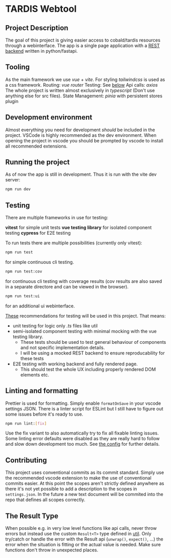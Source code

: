 # TARDIS Webtool

## Project Description

The goal of this project is giving easier access to cobald/tardis resources through a webinterface.
The app is a single page application with a [REST backend](https://github.com/haasal/tardis/tree/master/tardis/rest) written in python/fastapi.

## Tooling

As the main framework we use *vue* + *vite*.
For styling *tailwindcss* is used as a css framework.
Routing: *vue router*
Testing: See [below](#testing)
Api calls: *axios*
The whole project is written almost exclusively in *typescript* (Don't use anything else for src files).
State Management: *pinia* with persistent stores plugin

## Development environment

Almost everything you need for development *should* be included in the project.
VSCode is highly recommended as the dev environment. When opening the project in vscode you should be prompted by vscode to install all recommended extensions.

## Running the project

As of now the app is still in development. Thus it is run with the vite dev server:

```sh
npm run dev
```

## Testing

There are multiple frameworks in use for testing:

**vitest** for simple unit tests
**vue testing library** for isolated component testing
**cypress** for E2E testing

To run tests there are multiple possibilities (currently only vitest):

```sh
npm run test
```

for simple continuous cli testing.

```sh
npm run test:cov
```

for continuous cli testing with coverage results (cov results are also saved in a separate directore and can be viewed in the browser).

```sh
npm run test:ui
```

for an additional ui webinterface.

[These](https://vuejs.org/guide/scaling-up/testing.html#component-testing) recommendations for testing will be used in this project.
That means:

- unit testing for logic only *.ts* files like util
- semi-isolated component testing with minimal mocking with the vue testing library.
  - These tests should be used to test general behaviour of components and not specific implementation details.
  - I will be using a mocked REST backend to ensure reproducability for these tests
- E2E testing with working backend and fully rendered page.
  - This should test the whole UX including properly rendered DOM elements etc.

## Linting and formatting

Prettier is used for formatting. Simply enable `formatOnSave` in your vscode settings JSON.
There is a linter script for ESLint but I still have to figure out some issues before it's ready to use.

```sh
npm run lint:[fix]
```

Use the fix variant to also automatically try to fix all fixable linting issues. Some linting error defaults were disabled as they are really hard to follow and slow down development too much. See [the config](./.eslintrc.json) for further details.

## Contributing

This project uses conventional commits as its commit standard.
Simply use the recommended vscode extension to make the use of conventional commits easier.
At this point the scopes aren't strictly defined anywhere as there it's not yet possible to add a description to the scopes in `settings.json`.
In the future a new text document will be commited into the repo that defines all scopes correctly.

## The Result Type

When possible e.g. in very low level functions like api calls, never throw errors but instead use the custom `Result<T>` type defined in [util](./src/util.ts).
Only try/catch or handle the error with the Result api (`unwrap()`, `expect()`, ...) the error when the situation is fitting or the actual value is needed.
Make sure functions don't throw in unexpected places.

